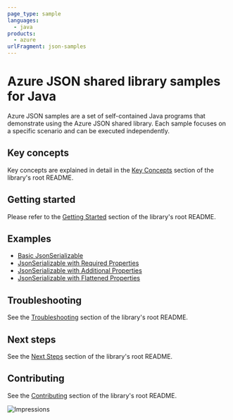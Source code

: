 ```yaml
---
page_type: sample
languages:
  - java
products:
  - azure
urlFragment: json-samples
---
```


# Azure JSON shared library samples for Java

Azure JSON samples are a set of self-contained Java programs that demonstrate using the Azure JSON shared library.
Each sample focuses on a specific scenario and can be executed independently.

## Key concepts

Key concepts are explained in detail in the [Key Concepts][sdk_readme_key_concepts] section of the library's root 
README.

## Getting started

Please refer to the [Getting Started][sdk_readme_getting_started] section of the library's root README.

## Examples

- [Basic JsonSerializable][sample_basic_json_serializable]
- [JsonSerializable with Required Properties][sample_json_serializable_with_required_properties]
- [JsonSerializable with Additional Properties][sample_json_serializable_with_additional_properties]
- [JsonSerializable with Flattened Properties][sample_json_serializable_with_flattened_properties]

## Troubleshooting

See the [Troubleshooting][sdk_readme_troubleshooting] section of the library's root README. 

## Next steps

See the [Next Steps][sdk_readme_next_steps] section of the library's root README.

## Contributing

See the [Contributing][sdk_readme_contributing] section of the library's root README.

<!-- Links -->

[sample_basic_json_serializable]: https://github.com/Azure/azure-sdk-for-java/blob/main/sdk/core/azure-json/src/samples/java/com/azure/json/BasicJsonSerializable.java
[sample_json_serializable_with_required_properties]: https://github.com/Azure/azure-sdk-for-java/blob/main/sdk/core/azure-json/src/samples/java/com/azure/json/RequiredPropertiesJsonSerializable.java
[sample_json_serializable_with_additional_properties]: https://github.com/Azure/azure-sdk-for-java/blob/main/sdk/core/azure-json/src/samples/java/com/azure/json/AdditionalPropertiesJsonSerializable.java
[sample_json_serializable_with_flattened_properties]: https://github.com/Azure/azure-sdk-for-java/blob/main/sdk/core/azure-json/src/samples/java/com/azure/json/FlattenedPropertiesJsonSerializable.java
[sdk_readme_key_concepts]: https://github.com/Azure/azure-sdk-for-java/blob/main/sdk/core/azure-json/README.md#key-concepts
[sdk_readme_getting_started]: https://github.com/Azure/azure-sdk-for-java/blob/main/sdk/core/azure-json/README.md#getting-started
[sdk_readme_troubleshooting]: https://github.com/Azure/azure-sdk-for-java/blob/main/sdk/core/azure-json/README.md#troubleshooting
[sdk_readme_next_steps]: https://github.com/Azure/azure-sdk-for-java/blob/main/sdk/core/azure-json/README.md#next-steps
[sdk_readme_contributing]: https://github.com/Azure/azure-sdk-for-java/blob/main/sdk/core/azure-json/README.md#contributing

![Impressions](https://azure-sdk-impressions.azurewebsites.net/api/impressions/azure-sdk-for-java%2Fsdk%2Fcore%2Fazure-json%2Fsrc%2Fsamples%2README.png)

